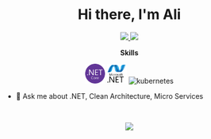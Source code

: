 <h1 align="center">Hi there, I'm Ali</h1>

<p align="center">
 <a href="https://www.linkedin.com/in/hialisabet/" target="_blank">
  <img src="https://img.icons8.com/fluent/48/000000/linkedin.png" />
 </a>
  
 <a href="https://twitter.com/hialisabet" target="_blank">
  <img src="https://img.icons8.com/fluent/48/000000/twitter.png" />
 </a>
</p>

<p align="center"> 
 <strong>
  Skills
  </strong>
</p>

<p align="center"> 
  <img src="https://raw.githubusercontent.com/devicons/devicon/master/icons/dotnetcore/dotnetcore-original.svg" alt="dotnetcore" width="40" height="40" />
  <img src="https://raw.githubusercontent.com/devicons/devicon/master/icons/dot-net/dot-net-original-wordmark.svg" alt="dotnet" width="40" height="40" />
  <img src="https://img.icons8.com/color/48/000000/kubernetes.png" alt="kubernetes" width="43" height="43" />
</p>

- 💬 Ask me about .NET, Clean Architecture, Micro Services

</br>

<p align="center">
 <a href="#" alt="Ali Sabet's github stats">
  <img src="https://github-readme-stats.vercel.app/api?username=hialisabet&theme=tokyonight&show_icons=true" />
 </a>
</p>
